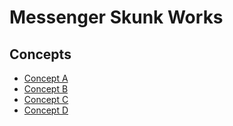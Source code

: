 # Messenger Skunk Works

## Concepts

- [Concept A](https://tccfournier.github.io/skunk-works/views/concepts/concept-a.html)
- [Concept B](https://tccfournier.github.io/skunk-works/views/concepts/concept-b.html)
- [Concept C](https://tccfournier.github.io/skunk-works/views/concepts/concept-c.html)
- [Concept D](https://tccfournier.github.io/skunk-works/views/concepts/concept-d.html)

